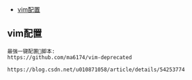 
<!-- TOC -->

- [vim配置](#vim配置)

<!-- /TOC -->

## vim配置
```
最强一键配置脚本:
https://github.com/ma6174/vim-deprecated

https://blog.csdn.net/u010871058/article/details/54253774
```
